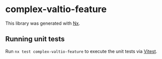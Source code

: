 # complex-valtio-feature

This library was generated with [Nx](https://nx.dev).

## Running unit tests

Run `nx test complex-valtio-feature` to execute the unit tests via [Vitest](https://vitest.dev/).
